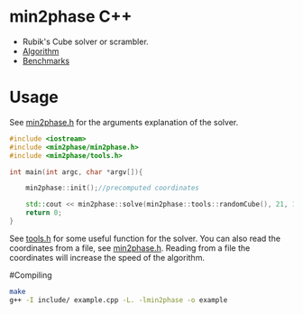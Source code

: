 # min2phase C++
- Rubik's Cube solver or scrambler.
- [Algorithm](Algorithm.md)
- [Benchmarks](Benchmarks.md)

# Usage

See [min2phase.h](include/min2phase/min2phase.h) for the arguments explanation of the solver.

```C++
#include <iostream>
#include <min2phase/min2phase.h>
#include <min2phase/tools.h>

int main(int argc, char *argv[]){

    min2phase::init();//precomputed coordinates

    std::cout << min2phase::solve(min2phase::tools::randomCube(), 21, 1000000, 0, min2phase::APPEND_LENGTH | min2phase::USE_SEPARATOR, nullptr);
    return 0;
}
```
See [tools.h](include/min2phase/tools.h) for some useful function for the solver.
You can also read the coordinates from a file, see [min2phase.h](include/min2phase/min2phase.h). Reading from a file the coordinates will increase the speed of the algorithm.


#Compiling

```bash
make
g++ -I include/ example.cpp -L. -lmin2phase -o example
```